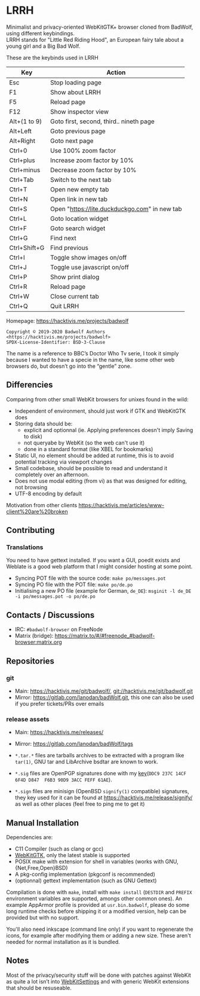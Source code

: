 # LRRH
Minimalist and privacy-oriented WebKitGTK+ browser cloned from BadWolf, using different keybindings.   
LRRH stands for "Little Red Riding Hood", an European fairy tale about a young girl and a Big Bad Wolf.

These are the keybinds used in LRRH

Key         | Action
--          | --
Esc         | Stop loading page
F1          | Show about LRRH
F5          | Reload page
F12         | Show inspector view
Alt+(1 to 9)| Goto first, second, third.. nineth page
Alt+Left    | Goto previous page
Alt+Right   | Goto next page
Ctrl+0      | Use 100% zoom factor
Ctrl+plus   | Increase zoom factor by 10%
Ctrl+minus  | Decrease zoom factor by 10%
Ctrl+Tab    | Switch to the next tab
Ctrl+T      | Open new empty tab
Ctrl+N      | Open link in new tab
Ctrl+S      | Open "https://lite.duckduckgo.com" in new tab
Ctrl+L      | Goto location widget
Ctrl+F      | Goto search widget
Ctrl+G      | Find next
Ctrl+Shift+G| Find previous
Ctrl+I      | Toggle show images on/off
Ctrl+J      | Toggle use javascript on/off
Ctrl+P      | Show print dialog
Ctrl+R      | Reload page
Ctrl+W      | Close current tab
Ctrl+Q      | Quit LRRH

Homepage: <https://hacktivis.me/projects/badwolf>

```
Copyright © 2019-2020 Badwolf Authors <https://hacktivis.me/projects/badwolf>
SPDX-License-Identifier: BSD-3-Clause
```

The name is a reference to BBC’s Doctor Who Tv serie, I took it simply because I wanted to have a specie in the name, like some other web browsers do, but doesn’t go into the “gentle” zone.

## Differencies
Comparing from other small WebKit browsers for unixes found in the wild:

- Independent of environment, should just work if GTK and WebKitGTK does
- Storing data should be:
  - explicit and optionnal (ie. Applying preferences doesn't imply Saving to disk)
  - not queryabe by WebKit (so the web can't use it)
  - done in a standard format (like XBEL for bookmarks)
- Static UI, no element should be added at runtime, this is to avoid potential tracking via viewport changes
- Small codebase, should be possible to read and understand it completely over an afternoon.
- Does not use modal editing (from vi) as that was designed for editing, not browsing
- UTF-8 encoding by default

Motivation from other clients <https://hacktivis.me/articles/www-client%20are%20broken>

## Contributing
### Translations
You need to have gettext installed. If you want a GUI, poedit exists and Weblate is a good web platform that I might consider hosting at some point.

- Syncing POT file with the source code: ``make po/messages.pot``
- Syncing PO file with the POT file: ``make po/de.po``
- Initialising a new PO file (example for German, `de_DE`): ``msginit -l de_DE -i po/messages.pot -o po/de.po``

## Contacts / Discussions
- IRC: `#badwolf-browser` on FreeNode
- Matrix (bridge): <https://matrix.to/#/#freenode_#badwolf-browser:matrix.org>

## Repositories
### git
- Main: <https://hacktivis.me/git/badwolf/>, <git://hacktivis.me/git/badwolf.git>
- Mirror: <https://gitlab.com/lanodan/badWolf.git>, this one can also be used if you prefer tickets/PRs over emails

### release assets
- Main: <https://hacktivis.me/releases/>
- Mirror: <https://gitlab.com/lanodan/badWolf/tags>

- `*.tar.*` files are tarballs archives to be extracted with a program like `tar(1)`, GNU tar and LibArchive bsdtar are known to work.
- `*.sig` files are OpenPGP signatures done with my [key](https://hacktivis.me/key.asc)(`DDC9 237C 14CF 6F4D D847  F6B3 90D9 3ACC FEFF 61AE`).
- `*.sign` files are minisign (OpenBSD `signify(1)` compatible) signatures, they key used for it can be found at <https://hacktivis.me/release/signify/> as well as other places (feel free to ping me to get it)

## Manual Installation
Dependencies are:
- C11 Compiler (such as clang or gcc)
- [WebKitGTK](https://webkitgtk.org/), only the latest stable is supported
- POSIX make with extension for shell in variables (works with GNU, {Net,Free,Open}BSD)
- A pkg-config implementation (pkgconf is recommended)
- (optionnal) gettext implementation (such as GNU Gettext)

Compilation is done with `make`, install with `make install` (`DESTDIR` and `PREFIX` environment variables are supported, amongs other common ones). An example AppArmor profile is provided at `usr.bin.badwolf`, please do some long runtime checks before shipping it or a modified version, help can be provided but with no support.

You'll also need inkscape (command line only) if you want to regenerate the icons, for example after modifying them or adding a new size. These aren't needed for normal installation as it is bundled.

## Notes
Most of the privacy/security stuff will be done with patches against WebKit as quite a lot isn’t into [WebKitSettings](https://webkitgtk.org/reference/webkit2gtk/stable/WebKitSettings.html) and with generic WebKit extensions that should be resuseable.
